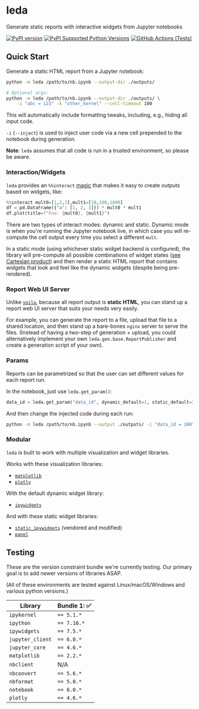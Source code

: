 # leda

Generate static reports with interactive widgets from Jupyter notebooks

[![PyPI version](https://badge.fury.io/py/leda.svg)](https://badge.fury.io/py/leda)
[![PyPI Supported Python Versions](https://img.shields.io/pypi/pyversions/leda.svg)](https://pypi.python.org/pypi/leda/)
[![GitHub Actions (Tests)](https://github.com/ansatzcapital/leda/workflows/Test/badge.svg)](https://github.com/ansatzcapital/leda)

## Quick Start

Generate a static HTML report from a Jupyter notebook:

```bash
python -m leda /path/to/nb.ipynb --output-dir ./outputs/

# Optional args:
python -m leda /path/to/nb.ipynb --output-dir ./outputs/ \
    -i "abc = 123" -k "other_kernel" --cell-timeout 100
```

This will automatically include formatting tweaks, including, e.g., hiding all input code.

`-i` (`--inject`) is used to inject user code via a new cell prepended to the notebook during generation.

**Note**: `leda` assumes that all code is run in a trusted environment, so please be aware.

### Interaction/Widgets

`leda` provides an `%%interact` [magic](https://ipython.readthedocs.io/en/stable/interactive/magics.html)
that makes it easy to create outputs based on widgets, like:

```python
%%interact mult0=[1,2,3],mult1=[10,100,1000]
df = pd.DataFrame({"a": [1, 2, 3]}) * mult0 * mult1
df.plot(title=f"Foo: {mult0}, {mult1}")
```

There are two types of interact modes: dynamic and static. Dynamic mode is when you're running the Jupyter notebook
live, in which case you will re-compute the cell output every time you select a different `mult`.

In a static mode (using whichever static widget backend is configured), the library will pre-compute
all possible combinations of widget states ([see Cartesian product](https://en.wikipedia.org/wiki/Cartesian_product))
and then render a static HTML report that contains widgets that look and feel like the dynamic widgets
(despite being pre-rendered).

### Report Web UI Server

Unlike [`voila`](https://voila.readthedocs.io/en/stable/using.html), because all report output is **static HTML**,
you can stand up a report web UI server that suits your needs very easily.

For example, you can generate the report to a file, upload that file to a shared location, and then stand
up a bare-bones `nginx` server to serve the files. (Instead of having a two-step of generation + upload,
you could alternatively implement your own `leda.gen.base.ReportPublisher` and create a generation script of your own).

### Params

Reports can be parametrized so that the user can set different values for each report run.

In the notebook, just use `leda.get_param()`:

```python
data_id = leda.get_param("data_id", dynamic_default=1, static_default=2)
```

And then change the injected code during each run:

```bash
python -m leda /path/to/nb.ipynb --output ./outputs/ -i "data_id = 100"
```

### Modular

`leda` is built to work with multiple visualization and widget libraries.

Works with these visualization libraries:
- [`matplotlib`](https://matplotlib.org/)
- [`plotly`](https://plotly.com/python/)

With the default dynamic widget library:
- [`ipywidgets`](https://ipywidgets.readthedocs.io/en/stable/)

And with these static widget libraries:
- [`static_ipywidgets`](https://github.com/jakevdp/ipywidgets-static) (vendored and modified)
- [`panel`](https://panel.holoviz.org/)

## Testing

These are the version constraint bundle we're currently testing. Our primary goal is to add newer versions
of libraries ASAP.

(All of these environments are tested against Linux/macOS/Windows and various python versions.)

| Library          | Bundle 1: ✅ |
|------------------|-------------|
| `ipykernel`      | `== 5.1.*`  |
| `ipython`        | `== 7.16.*` |
| `ipywidgets`     | `== 7.5.*`  |
| `jupyter_client` | `== 6.0.*`  |
| `jupyter_core`   | `== 4.6.*`  |
| `matplotlib`     | `== 2.2.*`  |
| `nbclient`       | N/A         |
| `nbconvert`      | `== 5.6.*`  |
| `nbformat`       | `== 5.0.*`  |
| `notebook`       | `== 6.0.*`  |
| `plotly`         | `== 4.6.*`  |
